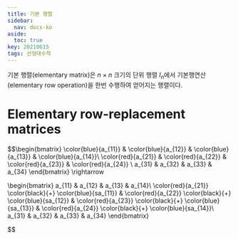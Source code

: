 ```yaml
---
title: 기본 행렬
sidebar:
  nav: docs-ko
aside:
  toc: true
key: 20210615
tags: 선형대수학
---
```


기본 행렬(elementary matrix)은 $n\times n$ 크기의 단위 행렬 $I_n$에서 기본행연산(elementary row operation)을 한번 수행하여 얻어지는 행렬이다.

# Elementary row-replacement matrices

$$\begin{bmatrix}
  \color{blue}{a_{11}} & \color{blue}{a_{12}} & \color{blue}{a_{13}} & \color{blue}{a_{14}}\\
  \color{red}{a_{21}}  & \color{red}{a_{22}}  & \color{red}{a_{23}}  & \color{red}{a_{24}} \\
  a_{31} & a_{32} & a_{33} & a_{34}
\end{bmatrix} \rightarrow

\begin{bmatrix}
  a_{11} & a_{12} & a_{13} & a_{14}\\
  \color{red}{a_{21}} \color{black}{+} \color{blue}{sa_{11}} & \color{red}{a_{22}} \color{black}{+} \color{blue}{sa_{12}}  & \color{red}{a_{23}} \color{black}{+} \color{blue}{sa_{13}}  & \color{red}{a_{24}} \color{black}{+} \color{blue}{sa_{14}}\\
  a_{31} & a_{32} & a_{33} & a_{34}
\end{bmatrix} 

$$